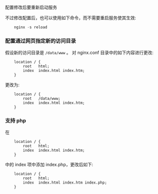 
配置修改后要重新启动服务

不过修改配置后，也可以使用如下命令，而不需要重启服务使其生效:
```js
    nginx -s reload
```

### 配置通过网页指定新的访问目录

假设新的访问目录是 `/data/www` 。
对 nginx.conf 目录中的如下内容进行更改:
```shell
    location / {
        root   html;
        index  index.html index.htm;
    }
```
更改为:
```
    location / {
        root   /data/www;
        index  index.html index.htm;
    }
```

### 支持 php

在
```shell
    location / {
        root   html;
        index  index.html index.htm;
    }
```
中的 index 项中添加 index.php，更改后如下:
```shell
    location / {
        root   html;
        index  index.html index.htm index.php;
    }
```
